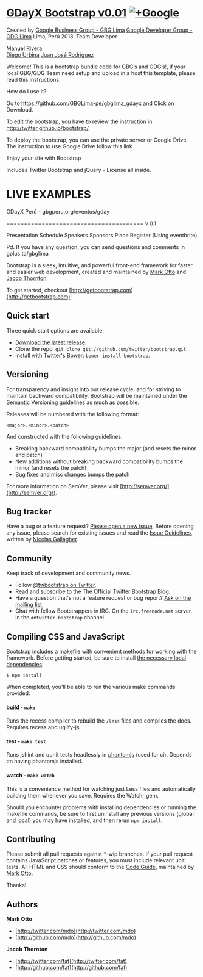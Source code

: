 
# [GDayX Bootstrap v0.01](http://github.com/GBGLima-pe/gbglima_gdayx) [![+Google](https://lh6.googleusercontent.com/-0DhRkDheZdA/UWQ1IFbg5fI/AAAAAAAAABk/qwDqN-1TwCw/s250-no/GBG+Lima.png)](https://plus.google.com/u/1/116054509796958923549)

Created by 
[Google Business Group - GBG Lima](gplus.to/gbglima)
[Google Developer Group - GDG Lima](gplus.to/gdglimape)
Lima, Perú 2013.
Team Developer 

[Manuel Rivera](gplus.to/manuelrc)	
[Diego Urbina](gplus.to/alevandie)
[Juan José Rodríguez](gplus.to/jrodriguezv10)


Welcome!
This is a bootstrap bundle code for GBG’s and GDG’s!, if your local GBG/GDG  Team need setup and upload in a host this template, please read this instructions.


How do I use it?

Go to https://github.com/GBGLima-pe/gbglima_gdayx and Click on Download.

To edit the bootstrap, you have to review the instruction in http://twitter.github.io/bootstrap/

To deploy the bootstrap, you can use the private server or Google Drive. The instruction to use Google Drive follow this link  

Enjoy your site with Bootstrap

Includes Twitter Bootstrap and jQuery - License all inside.


LIVE EXAMPLES
=============
GDayX Perú - gbgperu.org/eventos/gday

=======================================
v 0.1

Presentation
Schedule
Speakers
Sponsors
Place
Register (Using eventbrite)

Pd. If you have any question, you can send questions and comments in gplus.to/gbglima





Bootstrap is a sleek, intuitive, and powerful front-end framework for faster and easier web development, created and maintained by [Mark Otto](http://twitter.com/mdo) and [Jacob Thornton](http://twitter.com/fat).

To get started, checkout [http://getbootstrap.com](http://getbootstrap.com)!



## Quick start

Three quick start options are available:

* [Download the latest release](https://github.com/twitter/bootstrap/zipball/master).
* Clone the repo: `git clone git://github.com/twitter/bootstrap.git`.
* Install with Twitter's [Bower](http://bower.io): `bower install bootstrap`.



## Versioning

For transparency and insight into our release cycle, and for striving to maintain backward compatibility, Bootstrap will be maintained under the Semantic Versioning guidelines as much as possible.

Releases will be numbered with the following format:

`<major>.<minor>.<patch>`

And constructed with the following guidelines:

* Breaking backward compatibility bumps the major (and resets the minor and patch)
* New additions without breaking backward compatibility bumps the minor (and resets the patch)
* Bug fixes and misc changes bumps the patch

For more information on SemVer, please visit [http://semver.org/](http://semver.org/).



## Bug tracker

Have a bug or a feature request? [Please open a new issue](https://github.com/twitter/bootstrap/issues). Before opening any issue, please search for existing issues and read the [Issue Guidelines](https://github.com/necolas/issue-guidelines), written by [Nicolas Gallagher](https://github.com/necolas/).



## Community

Keep track of development and community news.

* Follow [@twbootstrap on Twitter](http://twitter.com/twbootstrap).
* Read and subscribe to the [The Official Twitter Bootstrap Blog](http://blog.getbootstrap.com).
* Have a question that's not a feature request or bug report? [Ask on the mailing list.](http://groups.google.com/group/twitter-bootstrap)
* Chat with fellow Bootstrappers in IRC. On the `irc.freenode.net` server, in the `##twitter-bootstrap` channel.



## Compiling CSS and JavaScript

Bootstrap includes a [makefile](Makefile) with convenient methods for working with the framework. Before getting started, be sure to install [the necessary local dependencies](package.json):

```
$ npm install
```

When completed, you'll be able to run the various make commands provided:

#### build - `make`
Runs the recess compiler to rebuild the `/less` files and compiles the docs. Requires recess and uglify-js.

#### test - `make test`
Runs jshint and qunit tests headlessly in [phantomjs](http://code.google.com/p/phantomjs/) (used for ci). Depends on having phantomjs installed.

#### watch - `make watch`
This is a convenience method for watching just Less files and automatically building them whenever you save. Requires the Watchr gem.

Should you encounter problems with installing dependencies or running the makefile commands, be sure to first uninstall any previous versions (global and local) you may have installed, and then rerun `npm install`.



## Contributing

Please submit all pull requests against *-wip branches. If your pull request contains JavaScript patches or features, you must include relevant unit tests. All HTML and CSS should conform to the [Code Guide](http://github.com/mdo/code-guide), maintained by [Mark Otto](http://github.com/mdo).

Thanks!



## Authors

**Mark Otto**

+ [http://twitter.com/mdo](http://twitter.com/mdo)
+ [http://github.com/mdo](http://github.com/mdo)

**Jacob Thornton**

+ [http://twitter.com/fat](http://twitter.com/fat)
+ [http://github.com/fat](http://github.com/fat)
